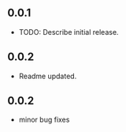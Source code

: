 ## 0.0.1

* TODO: Describe initial release.

## 0.0.2

* Readme updated.

## 0.0.2

* minor bug fixes
